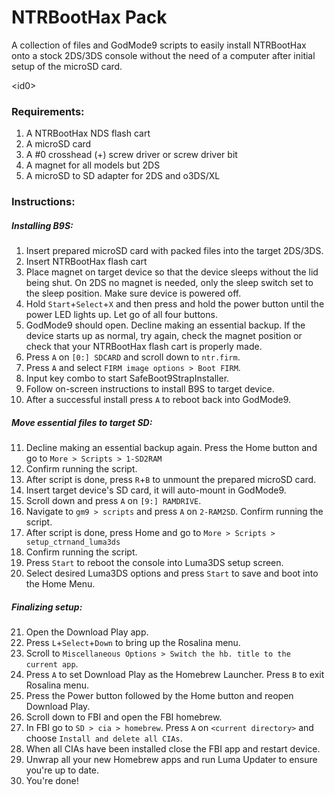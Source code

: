 # NTRBootHax Pack

A collection of files and GodMode9 scripts to easily install NTRBootHax onto a stock 2DS/3DS console without the need of a computer after initial setup of the microSD card.

&lt;id0&gt;

### Requirements:
1. A NTRBootHax NDS flash cart
2. A microSD card
3. A #0 crosshead (+) screw driver or screw driver bit
4. A magnet for all models but 2DS
5. A microSD to SD adapter for 2DS and o3DS/XL

### Instructions:

##### Installing B9S:
1. Insert prepared microSD card with packed files into the target 2DS/3DS.
2. Insert NTRBootHax flash cart
3. Place magnet on target device so that the device sleeps without the lid being shut. On 2DS no magnet is needed, only the sleep switch set to the sleep position. Make sure device is powered off.
4. Hold `Start`+`Select`+`X` and then press and hold the power button until the power LED lights up. Let go of all four buttons.
5. GodMode9 should open. Decline making an essential backup. If the device starts up as normal, try again, check the magnet position or check that your NTRBootHax flash cart is properly made.
6. Press `A` on `[0:] SDCARD` and scroll down to `ntr.firm`.
7. Press `A` and select `FIRM image options > Boot FIRM`.
8. Input key combo to start SafeBoot9StrapInstaller.
9. Follow on-screen instructions to install B9S to target device.
10. After a successful install press `A` to reboot back into GodMode9.

##### Move essential files to target SD:
11. Decline making an essential backup again. Press the Home button and go to `More > Scripts > 1-SD2RAM`
12. Confirm running the script.
13. After script is done, press `R`+`B` to unmount the prepared microSD card.
14. Insert target device's SD card, it will auto-mount in GodMode9.
15. Scroll down and press `A` on `[9:] RAMDRIVE`.
16. Navigate to `gm9 > scripts` and press `A` on `2-RAM2SD`. Confirm running the script.
17. After script is done, press Home and go to `More > Scripts > setup_ctrnand_luma3ds`
18. Confirm running the script.
19. Press `Start` to reboot the console into Luma3DS setup screen.
20. Select desired Luma3DS options and press `Start` to save and boot into the Home Menu.

##### Finalizing setup:
21. Open the Download Play app.
22. Press `L`+`Select`+`Down` to bring up the Rosalina menu.
23. Scroll to `Miscellaneous Options > Switch the hb. title to the current app`.
24. Press `A` to set Download Play as the Homebrew Launcher. Press `B` to exit Rosalina menu.
25. Press the Power button followed by the Home button and reopen Download Play.
26. Scroll down to FBI and open the FBI homebrew.
27. In FBI go to `SD > cia > homebrew`. Press `A` on `<current directory>` and choose `Install and delete all CIAs`.
28. When all CIAs have been installed close the FBI app and restart device.
29. Unwrap all your new Homebrew apps and run Luma Updater to ensure you're up to date.
30. You're done!
